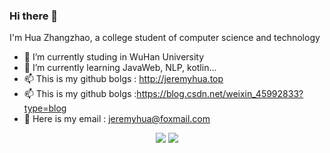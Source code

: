 ### Hi there 👋

I'm Hua Zhangzhao, a college student of computer science and technology

- 🔭 I’m currently studing in WuHan University
- 🌱 I’m currently learning JavaWeb, NLP, kotlin...
- 📫 This is my github bolgs  : http://jeremyhua.top
- 📫 This is my github bolgs  :https://blog.csdn.net/weixin_45992833?type=blog
- 💬 Here is my email : jeremyhua@foxmail.com

<p align = "center">
  <img src = "https://github-readme-stats.vercel.app/api?username=jeremyhua1931&count_private=true&repo=github-readme-stats&hide=prs">
  <img src="https://github-readme-stats.vercel.app/api/top-langs/?username=jeremyhua1931&layout=compact&repo=github-readme-stats&count_private=tru")
</p>

<!--
**jeremyHua1931/jeremyhua1931** is a ✨ _special_ ✨ repository because its `README.md` (this file) appears on your GitHub profile.

Here are some ideas to get you started:

- 🔭 I’m currently working on ...
- 🌱 I’m currently learning ...
- 👯 I’m looking to collaborate on ...
- 🤔 I’m looking for help with ...
- 💬 Ask me about ...
- 📫 How to reach me: ...
- 😄 Pronouns: ...
- ⚡ Fun fact: ...
-->
